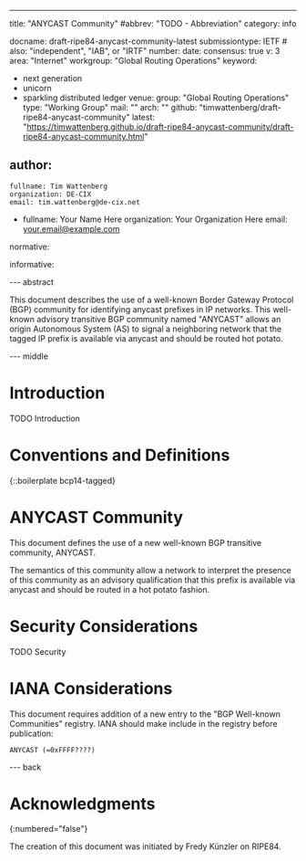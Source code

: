 ---
title: "ANYCAST Community"
#abbrev: "TODO - Abbreviation"
category: info

docname: draft-ripe84-anycast-community-latest
submissiontype: IETF  # also: "independent", "IAB", or "IRTF"
number:
date:
consensus: true
v: 3
area: "Internet"
workgroup: "Global Routing Operations"
keyword:
 - next generation
 - unicorn
 - sparkling distributed ledger
venue:
  group: "Global Routing Operations"
  type: "Working Group"
  mail: ""
  arch: ""
  github: "timwattenberg/draft-ripe84-anycast-community"
  latest: "https://timwattenberg.github.io/draft-ripe84-anycast-community/draft-ripe84-anycast-community.html"

author:
 -
    fullname: Tim Wattenberg
    organization: DE-CIX
    email: tim.wattenberg@de-cix.net
 -
    fullname: Your Name Here
    organization: Your Organization Here
    email: your.email@example.com

normative:

informative:


--- abstract

This document describes the use of a well-known Border Gateway Protocol (BGP) community for identifying anycast prefixes in IP networks. This well-known advisory transitive BGP community named "ANYCAST" allows an origin Autonomous System (AS) to signal a neighboring network that the tagged IP prefix is available via anycast and should be routed hot potato.


--- middle

# Introduction

TODO Introduction


# Conventions and Definitions

{::boilerplate bcp14-tagged}


# ANYCAST Community

This document defines the use of a new well-known BGP transitive community, ANYCAST.

The semantics of this community allow a network to interpret the presence of this community as an advisory qualification that this prefix is available via anycast and should be routed in a hot potato fashion.


# Security Considerations

TODO Security


# IANA Considerations

This document requires addition of a new entry to the "BGP Well-known Communities" registry. 
IANA should make include in the registry before publication:

```
ANYCAST (=0xFFFF????)
```


--- back

# Acknowledgments
{:numbered="false"}

The creation of this document was initiated by Fredy Künzler on RIPE84.
